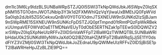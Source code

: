 dm1lc3M6Ly9ldzBLSUNBaWRpSTZJQ0l5SWl3TkNpQWdJbkJ6SWpvZ0lqSXpNM1l5TG1OdmJWOTJNblp3Y3k1d2FXMWhlQzVqYjIwaUxBMEtJQ0FpWVdSa0lqb2dJbll5ZG5CekxuQnBiV0Y0TG1OdmJTSXNEUW9nSUNKd2IzSjBJam9nSWpRME15SXNEUW9nSUNKcFpDSTZJQ0ptTmpnd01tRmtPQzFpWkRBekxUUmpaVEF0WVdOaE1TMDNaVEUyT0dObE5ERTNZak1pTEEwS0lDQWlZV2xrSWpvZ0lqSXpNeUlzRFFvZ0lDSnVaWFFpT2lBaWQzTWlMQTBLSUNBaWRIbHdaU0k2SUNKdWIyNWxJaXdOQ2lBZ0ltaHZjM1FpT2lBaWRqSjJjSE11Y0dsdFlYZ3VZMjl0SWl3TkNpQWdJbkJoZEdnaU9pQWlMeUlzRFFvZ0lDSjBiSE1pT2lBaWRHeHpJZzBLZlE9PQ==
